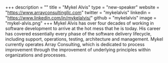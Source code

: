+++
description = ""
title = "Mykel Alvis"
type = "new-speaker"
website = "https://www.arrayconsultingllc.com"
twitter = "mykelalvis"
linkedin = "https://www.linkedin.com/in/mykelalvis/"
github = "mykelalvis"
image = "mykel-alvis.png"
+++
Mykel Alvis has over four decades of working in software development to
arrive at the hot mess that he is today. His career has covered
essentially every phase of the software delivery lifecycle, including
support, operations, testing, architecture and management. Mykel
currently operates Array Consulting, which is dedicated to process
improvement through the improvement of underlying principles within
organizations and processes.